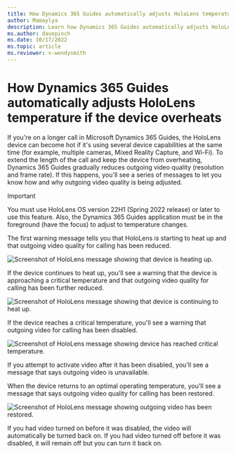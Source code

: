 ```yaml
---
title: How Dynamics 365 Guides automatically adjusts HoloLens temperature if the device overheats
author: Mamaylya
description: Learn how Dynamics 365 Guides automatically adjusts HoloLens temperature by reducing outgoing video quality if the device overheats
ms.author: davepinch
ms.date: 10/17/2022
ms.topic: article
ms.reviewer: v-wendysmith
---
```


# How Dynamics 365 Guides automatically adjusts HoloLens temperature if the device overheats

If you're on a longer call in Microsoft Dynamics 365 Guides, the HoloLens device can become hot if it's using 
several device capabilities at the same time (for example, multiple cameras, Mixed Reality Capture, and Wi-Fi). To extend the length of the call and keep the device 
from overheating, Dynamics 365 Guides gradually reduces outgoing video quality (resolution and frame rate). If this happens, you'll see a series of messages to let 
you know how and why outgoing video quality is being adjusted. 

> [!IMPORTANT]
> You must use HoloLens OS version 22H1 (Spring 2022 release) or later to use this feature. Also, the Dynamics 365 Guides application must be in the foreground (have the focus) to adjust to temperature changes.  

The first warning message tells you that HoloLens is starting to heat up and that outgoing video quality for calling has been reduced.

![Screenshot of HoloLens message showing that device is heating up.](media/hololens-thermal-warning-1.JPG "Screenshot of HoloLens message showing device is heating up")

If the device continues to heat up, you'll see a warning that the device is approaching a critical temperature and that outgoing video quality for calling has been further reduced.

![Screenshot of HoloLens message showing that device is continuing to heat up.](media/hololens-thermal-warning-2.JPG "Screenshot of HoloLens message showing device is 
continuing to heat up")

If the device reaches a critical temperature, you'll see a warning that outgoing video for calling has been disabled. 

![Screenshot of HoloLens message showing device has reached critical temperature.](media/hololens-thermal-warning-3.JPG "Screenshot of HoloLens message showing device 
has reached critical temperature")

If you attempt to activate video after it has been disabled, you'll see a message that says outgoing video is unavailable. 

When the device returns to an optimal operating temperature, you'll see a message that says outgoing video quality for calling has been restored.

![Screenshot of HoloLens message showing outgoing video has been restored.](media/hololens-thermal-warning-normal.JPG "Screenshot of HoloLens message showing outgoing video 
has been restored")

If you had video turned on before it was disabled, the video will automatically be turned back on. If you had video turned off before it was disabled, it will remain 
off but you can turn it back on. 
